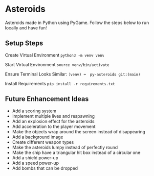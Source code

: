 # Asteroids 
Asteroids made in Python using PyGame.  Follow the steps below to run locally and have fun!


## Setup Steps
Create Virtual Environment
`python3 -m venv venv`

Start Virtual Environment
`source venv/bin/activate`

Ensure Terminal Looks Similar:
`(venv) ➜  py-asteroids git:(main) `

Install Requirements
`pip install -r requirements.txt`


## Future Enhancement Ideas

- Add a scoring system
- Implement multiple lives and respawning
- Add an explosion effect for the asteroids
- Add acceleration to the player movement
- Make the objects wrap around the screen instead of disappearing
- Add a background image
- Create different weapon types
- Make the asteroids lumpy instead of perfectly round
- Make the ship have a triangular hit box instead of a circular one
- Add a shield power-up
- Add a speed power-up
- Add bombs that can be dropped
